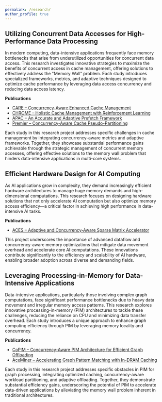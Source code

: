 ```yaml
---
permalink: /research/
author_profile: true
---
```


## Utilizing Concurrent Data Accesses for High-Performance Data Processing

In modern computing, data-intensive applications frequently face memory bottlenecks that arise from underutilized opportunities for concurrent data access. This research investigates innovative strategies to maximize the benefits of concurrent access in cache management, offering solutions to effectively address the "Memory Wall" problem. Each study introduces specialized frameworks, metrics, and adaptive techniques designed to optimize cache performance by leveraging data access concurrency and reducing data access latency.

**Publications**

- [CARE – Concurrency-Aware Enhanced Cache Management](../publications/HPCA2023)
- [CHROME – Holistic Cache Management with Reinforcement Learning](../publications/HPCA2024)
- [APAC – An Accurate and Adaptive Prefetch Framework](../publications/ICCD2020)
- [Premier – Concurrency-Aware Cache Pseudo-Partitioning](../publications/ICCD2021)


Each study in this research project addresses specific challenges in cache management by integrating concurrency-aware metrics and adaptive frameworks. Together, they showcase substantial performance gains achievable through the strategic management of concurrent memory accesses, offering effective solutions to the memory wall problem that hinders data-intensive applications in multi-core systems.


## Efficient Hardware Design for AI Computing

As AI applications grow in complexity, they demand increasingly efficient hardware architectures to manage huge memory demands and high-dimensional computations. This research focuses on designing hardware solutions that not only accelerate AI computation but also optimize memory access efficiency—a critical factor in achieving high performance in data-intensive AI tasks.

**Publications**

- [ACES – Adaptive and Concurrency-Aware Sparse Matrix Accelerator](../publications/ASPLOS2024)

This project underscores the importance of advanced dataflow and concurrency-aware memory optimizations that mitigate data movement overhead and accelerate core AI computations. These innovations contribute significantly to the efficiency and scalability of AI hardware, enabling broader adoption across diverse and demanding fields.


## Leveraging Processing-in-Memory for Data-Intensive Applications

Data-intensive applications, particularly those involving complex graph computations, face significant performance bottlenecks due to heavy data movement and irregular memory access patterns. This research explores innovative processing-in-memory (PIM) architectures to tackle these challenges, reducing the reliance on CPU and minimizing data transfer overhead. Each study introduces a unique approach to enhance graph computing efficiency through PIM by leveraging memory locality and concurrency.

**Publications**

- [CoPIM – Concurrency-Aware PIM Architecture for Efficient Graph Offloading](../publications/ISLPED2021)
- [AceMiner – Accelerating Graph Pattern Matching with In-DRAM Caching](../publications/ICCD2024)

Each study in this research project addresses specific obstacles in PIM for graph processing, integrating optimized caching, concurrency-aware workload partitioning, and adaptive offloading. Together, they demonstrate substantial efficiency gains, underscoring the potential of PIM to accelerate data-driven applications by alleviating the memory wall problem inherent in traditional architectures.
